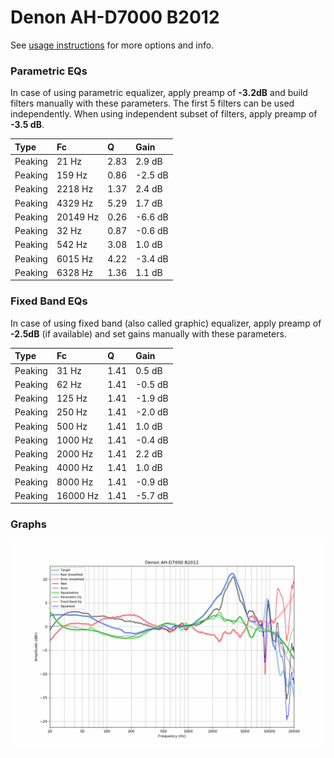 # Denon AH-D7000 B2012
See [usage instructions](https://github.com/jaakkopasanen/AutoEq#usage) for more options and info.

### Parametric EQs
In case of using parametric equalizer, apply preamp of **-3.2dB** and build filters manually
with these parameters. The first 5 filters can be used independently.
When using independent subset of filters, apply preamp of **-3.5 dB**.

| Type    | Fc       |    Q | Gain    |
|:--------|:---------|:-----|:--------|
| Peaking | 21 Hz    | 2.83 | 2.9 dB  |
| Peaking | 159 Hz   | 0.86 | -2.5 dB |
| Peaking | 2218 Hz  | 1.37 | 2.4 dB  |
| Peaking | 4329 Hz  | 5.29 | 1.7 dB  |
| Peaking | 20149 Hz | 0.26 | -6.6 dB |
| Peaking | 32 Hz    | 0.87 | -0.6 dB |
| Peaking | 542 Hz   | 3.08 | 1.0 dB  |
| Peaking | 6015 Hz  | 4.22 | -3.4 dB |
| Peaking | 6328 Hz  | 1.36 | 1.1 dB  |

### Fixed Band EQs
In case of using fixed band (also called graphic) equalizer, apply preamp of **-2.5dB**
(if available) and set gains manually with these parameters.

| Type    | Fc       |    Q | Gain    |
|:--------|:---------|:-----|:--------|
| Peaking | 31 Hz    | 1.41 | 0.5 dB  |
| Peaking | 62 Hz    | 1.41 | -0.5 dB |
| Peaking | 125 Hz   | 1.41 | -1.9 dB |
| Peaking | 250 Hz   | 1.41 | -2.0 dB |
| Peaking | 500 Hz   | 1.41 | 1.0 dB  |
| Peaking | 1000 Hz  | 1.41 | -0.4 dB |
| Peaking | 2000 Hz  | 1.41 | 2.2 dB  |
| Peaking | 4000 Hz  | 1.41 | 1.0 dB  |
| Peaking | 8000 Hz  | 1.41 | -0.9 dB |
| Peaking | 16000 Hz | 1.41 | -5.7 dB |

### Graphs
![](./Denon%20AH-D7000%20B2012.png)